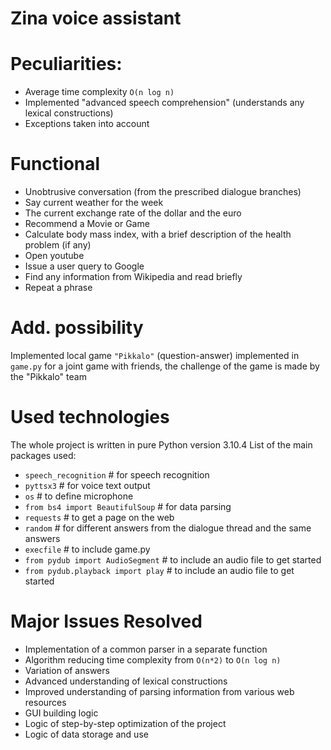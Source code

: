 # Zina voice assistant
# Peculiarities:
- Average time complexity `O(n log n)`
- Implemented "advanced speech comprehension" (understands any lexical constructions)
- Exceptions taken into account
# Functional 
- Unobtrusive conversation (from the prescribed dialogue branches)
- Say current weather for the week
- The current exchange rate of the dollar and the euro
- Recommend a Movie or Game
- Calculate body mass index, with a brief description of the health problem (if any)
- Open youtube
- Issue a user query to Google
- Find any information from Wikipedia and read briefly
- Repeat a phrase
# Add. possibility
Implemented local game `"Pikkalo"` (question-answer) implemented in `game.py`
for a joint game with friends, the challenge of the game is made by the "Pikkalo" team
# Used technologies
The whole project is written in pure Python version 3.10.4
List of the main packages used:
- `speech_recognition` # for speech recognition
- `pyttsx3` # for voice text output
- `os` # to define microphone
- `from bs4 import BeautifulSoup` # for data parsing
- `requests` # to get a page on the web
- `random` # for different answers from the dialogue thread and the same answers
- `execfile` # to include game.py
- `from pydub import AudioSegment` # to include an audio file to get started
- `from pydub.playback import play` # to include an audio file to get started
# Major Issues Resolved
- Implementation of a common parser in a separate function
- Algorithm reducing time complexity from `O(n*2)` to `O(n log n)`
- Variation of answers
- Advanced understanding of lexical constructions
- Improved understanding of parsing information from various web resources
- GUI building logic
- Logic of step-by-step optimization of the project
- Logic of data storage and use

